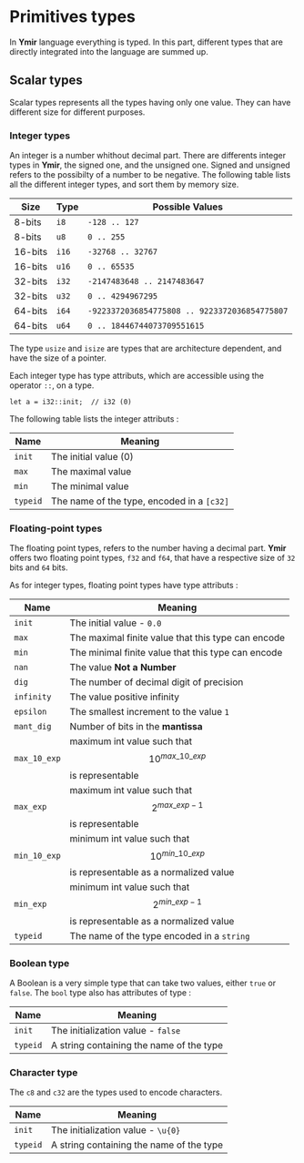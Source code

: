 # Primitives types

In **Ymir** language everything is typed. In this part, different
types that are directly integrated into the language are summed up.

## Scalar types

Scalar types represents all the types having only one value. They can have different size for different purposes. 

### Integer types

An integer is a number whithout decimal part. There are differents
integer types in **Ymir**, the signed one, and the unsigned
one. Signed and unsigned refers to the possibilty of a number to be
negative. The following table lists all the different integer types,
and sort them by memory size.

| Size | Type | Possible Values |
| --- | --- | --- |
| 8-bits | `i8` | `-128 .. 127` |
| 8-bits | `u8` | `0 .. 255` |
| 16-bits | `i16` | `-32768 .. 32767` |
| 16-bits | `u16` | `0 .. 65535` |
| 32-bits | `i32` | `-2147483648 .. 2147483647` |
| 32-bits | `u32` | `0 .. 4294967295` |
| 64-bits | `i64` | `-9223372036854775808 .. 9223372036854775807` |
| 64-bits | `u64` | `0 .. 18446744073709551615` |

The type `usize` and `isize` are types that are architecture dependent, and have the size of a pointer.

Each integer type has type attributs, which are accessible using the operator `::`, on a type.


```ymir
let a = i32::init;  // i32 (0)
```

The following table lists the integer attributs :

| Name | Meaning |
| --- | --- |
| `init` | The initial value (0) |
| `max` | The maximal value |
| `min` | The minimal value |
| `typeid` | The name of the type, encoded in a `[c32]` |

### Floating-point types

The floating point types, refers to the number having a decimal
part. **Ymir** offers two floating point types, `f32` and `f64`, that
have a respective size of `32` bits and `64` bits.

As for integer types, floating point types have type attributs : 

| Name | Meaning | 
| --- | --- |
| `init` | The initial value - `0.0` | 
| `max` | The maximal finite value that this type can encode| 
| `min` | The minimal finite value that this type can encode| 
| `nan` | The value __Not a Number__ |
| `dig` | The number of decimal digit of precision | 
| `infinity` | The value positive infinity | 
| `epsilon` | The smallest increment to the value `1` |
| `mant_dig` | Number of bits in the  __mantissa__ |
| `max_10_exp` | 	maximum int value such that $$10^{max\_10\_exp}$$ is representable |
| `max_exp` | maximum int value such that $$2^{max\_exp-1}$$ is representable| 
| `min_10_exp` | minimum int value such that $$10^{min\_10\_exp}$$ is representable as a normalized value| 
| `min_exp` | minimum int value such that $$2^{min\_exp-1}$$ is representable as a normalized value| 
| `typeid` | The name of the type encoded in a `string` |

### Boolean type 

A Boolean is a very simple type that can take two values, either `true` or `false`.
The `bool` type also has attributes of type : 

| Name | Meaning |
| --- | --- |
| `init` | The initialization value - `false` | 
| `typeid` | A string containing the name of the type |

### Character type 

The `c8` and `c32` are the types used to encode characters. 

| Name | Meaning |
| --- | --- |
| `init` | The initialization value - `\u{0}` | 
| `typeid` | A string containing the name of the type | 

